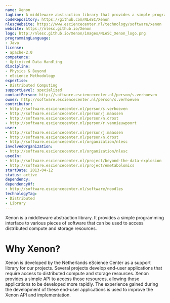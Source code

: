 ```yaml
---
name: Xenon
tagLine: A middleware abstraction library that provides a simple programming interface to various compute and storage resources.
codeRepository: https://github.com/NLeSC/Xenon
nlescWebsite: https://www.esciencecenter.nl/technology/software/xenon
website: https://nlesc.github.io/Xenon
logo: http://nlesc.github.io/Xenon/images/NLeSC_Xenon_logo.png
programmingLanguage:
- Java
license:
- apache-2.0
competence:
- Optimized Data Handling
discipline:
- Physics & Beyond
- eScience Methodology
expertise:
- Distributed Computing
supportLevel: specialized
contactPerson: http://software.esciencecenter.nl/person/s.verhoeven
owner: http://software.esciencecenter.nl/person/s.verhoeven
contributor:
- http://software.esciencecenter.nl/person/s.verhoeven
- http://software.esciencecenter.nl/person/j.maassen
- http://software.esciencecenter.nl/person/n.drost
- http://software.esciencecenter.nl/person/r.vannieuwpoort
user:
- http://software.esciencecenter.nl/person/j.maassen
- http://software.esciencecenter.nl/person/n.drost
- http://software.esciencecenter.nl/organization/nlesc
involvedOrganization:
- http://software.esciencecenter.nl/organization/nlesc
usedIn:
- http://software.esciencecenter.nl/project/beyond-the-data-explosion
- http://software.esciencecenter.nl/project/emetabolomics
startDate: 2013-04-12
status: active
dependency:
dependencyOf:
- http://software.esciencecenter.nl/software/noodles
technologyTag:
- Distributed
- Library
---
```

Xenon is a middleware abstraction library. It provides a simple
programming interface to various pieces of software that can be used to
access distributed compute and storage resources.

# Why Xenon?

Xenon is developed by the Netherlands eScience Center as a support
library for our projects. Several projects develop end-user applications
that require access to distributed compute and storage resources. Xenon
provides a simple API to access those resources, allowing those
applications to be developed more rapidly. The experience gained during
the development of these end-user applications is used to improve the
Xenon API and implementation.
